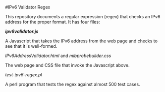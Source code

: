 #IPv6 Validator Regex

This repository documents a regular expression (regex) that checks an IPv6 address for the proper format. It has four files:

***ipv6validator.js***

A Javascript that takes the IPv6 address from the web page and checks to see that it is well-formed. 

*IPv6AddressValidator.html* and
*mibprobebuilder.css*

The web page and CSS file that invoke the Javascript above.

*test-ipv6-regex.pl*

A perl program that tests the regex against almost 500 test cases.

